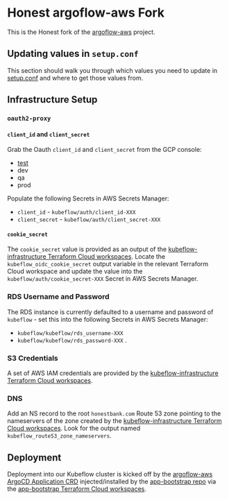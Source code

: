 # Honest argoflow-aws Fork

This is the Honest fork of the [argoflow-aws](https://github.com/honestbank/argoflow-aws) project.

## Updating values in `setup.conf`

This section should walk you through which values you need to update in [setup.conf](/setup.conf) and
where to get those values from.

## Infrastructure Setup

### `oauth2-proxy`

#### `client_id` and `client_secret`

Grab the Oauth `client_id` and `client_secret` from the GCP console:

* [test](https://console.cloud.google.com/apis/credentials/oauthclient/883210430459-sbbhktk32ktusjpia2215psv4ghermdl.apps.googleusercontent.com?authuser=0&project=test-api-cloud-infrastructure)
* dev
* qa
* prod

Populate the following Secrets in AWS Secrets Manager:

* `client_id` - `kubeflow/auth/client_id-XXX`
* `client_secret` - `kubeflow/auth/client_secret-XXX`

#### `cookie_secret`

The `cookie_secret` value is provided as an output of the [kubeflow-infrastructure Terraform Cloud workspaces](https://app.terraform.io/app/honestbank/workspaces?tag=kubeflow).
Locate the `kubeflow_oidc_cookie_secret` output variable in the relevant Terraform Cloud workspace and update
the value into the `kubeflow/auth/cookie_secret-XXX` Secret in AWS Secrets Manager.

### RDS Username and Password

The RDS instance is currently defaulted to a username and password of `kubeflow` - set this into the
following Secrets in AWS Secrets Manager:

* `kubeflow/kubeflow/rds_username-XXX`
* `kubeflow/kubeflow/rds_password-XXX` .

### S3 Credentials

A set of AWS IAM credentials are provided by the [kubeflow-infrastructure Terraform Cloud workspaces](https://app.terraform.io/app/honestbank/workspaces?tag=kubeflow).

### DNS

Add an NS record to the root `honestbank.com` Route 53 zone pointing to the nameservers
of the zone created by the [kubeflow-infrastructure Terraform Cloud workspaces](https://app.terraform.io/app/honestbank/workspaces?tag=kubeflow).
Look for the output named `kubeflow_route53_zone_nameservers`.

## Deployment

Deployment into our Kubeflow cluster is kicked off by the [argoflow-aws ArgoCD Application CRD](https://github.com/honestbank/app-bootstrap/blob/test/kubeflow-master-app-helm-chart/templates/argoflow-aws.yaml)
injected/installed by the [app-bootstrap repo](https://github.com/honestbank/app-bootstrap) via the [app-bootstrap Terraform Cloud workspaces](https://app.terraform.io/app/honestbank/workspaces?tag=bootstrap).
